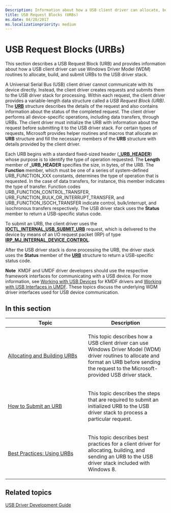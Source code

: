 ```yaml
---
Description: Information about how a USB client driver can allocate, build, and submit URBs to the USB driver stack.
title: USB Request Blocks (URBs)
ms.date: 04/20/2017
ms.localizationpriority: medium
---
```


# USB Request Blocks (URBs)


This section describes a USB Request Block (URB) and provides information about how a USB client driver can use Windows Driver Model (WDM) routines to allocate, build, and submit URBs to the USB driver stack.

A Universal Serial Bus (USB) client driver cannot communicate with its device directly. Instead, the client driver creates requests and submits them to the USB driver stack for processing. Within each request, the client driver provides a variable-length data structure called a *USB Request Block (URB)*. The [**URB**](https://msdn.microsoft.com/library/windows/hardware/ff538923) structure describes the details of the request and also contains information about the status of the completed request. The client driver performs all device-specific operations, including data transfers, through URBs. The client driver must initialize the URB with information about the request before submitting it to the USB driver stack. For certain types of requests, Microsoft provides helper routines and macros that allocate an **URB** structure and fill the necessary members of the **URB** structure with details provided by the client driver.

Each URB begins with a standard fixed-sized header ([**\_URB\_HEADER**](https://msdn.microsoft.com/library/windows/hardware/ff540409)) whose purpose is to identify the type of operation requested. The **Length** member of **\_URB\_HEADER** specifies the size, in bytes, of the URB. The **Function** member, which must be one of a series of system-defined URB\_FUNCTION\_XXX constants, determines the type of operation that is requested. In the case of data transfers, for instance, this member indicates the type of transfer. Function codes URB\_FUNCTION\_CONTROL\_TRANSFER, URB\_FUNCTION\_BULK\_OR\_INTERRUPT\_TRANSFER, and URB\_FUNCTION\_ISOCH\_TRANSFER indicate control, bulk/interrupt, and isochronous transfers respectively. The USB driver stack uses the **Status** member to return a USB-specific status code.

To submit an URB, the client driver uses the [**IOCTL\_INTERNAL\_USB\_SUBMIT\_URB**](https://msdn.microsoft.com/library/windows/hardware/ff537271) request, which is delivered to the device by means of an I/O request packet (IRP) of type [**IRP\_MJ\_INTERNAL\_DEVICE\_CONTROL**](https://msdn.microsoft.com/library/windows/hardware/ff550766).

After the USB driver stack is done processing the URB, the driver stack uses the **Status** member of the [**URB**](https://msdn.microsoft.com/library/windows/hardware/ff538923) structure to return a USB-specific status code.

**Note**  KMDF and UMDF driver developers should use the respective framework interfaces for communicating with a USB device. For more information, see [Working with USB Devices](https://msdn.microsoft.com/library/windows/hardware/ff553101) for KMDF drivers and [Working with USB Interfaces in UMDF](https://msdn.microsoft.com/library/windows/hardware/ff561478). These topics discuss the underlying WDM driver interfaces used for USB device communication.

## In this section


<table>
<colgroup>
<col width="50%" />
<col width="50%" />
</colgroup>
<thead>
<tr class="header">
<th>Topic</th>
<th>Description</th>
</tr>
</thead>
<tbody>
<tr class="odd">
<td><p><a href="how-to-add-xrb-support-for-client-drivers.md" data-raw-source="[Allocating and Building URBs](how-to-add-xrb-support-for-client-drivers.md)">Allocating and Building URBs</a></p></td>
<td><p>This topic describes how a USB client driver can use Windows Driver Model (WDM) driver routines to allocate and format an URB before sending the request to the Microsoft-provided USB driver stack.</p></td>
</tr>
<tr class="even">
<td><p><a href="send-requests-to-the-usb-driver-stack.md" data-raw-source="[How to Submit an URB](send-requests-to-the-usb-driver-stack.md)">How to Submit an URB</a></p></td>
<td><p>This topic describes the steps that are required to submit an initialized URB to the USB driver stack to process a particular request.</p></td>
</tr>
<tr class="odd">
<td><p><a href="usb-client-driver-contract-in-windows-8.md" data-raw-source="[Best Practices: Using URBs](usb-client-driver-contract-in-windows-8.md)">Best Practices: Using URBs</a></p></td>
<td><p>This topic describes best practices for a client driver for allocating, building, and sending an URB to the USB driver stack included with Windows 8.</p></td>
</tr>
</tbody>
</table>

 

## Related topics
[USB Driver Development Guide](usb-driver-development-guide.md)  



